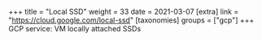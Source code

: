 +++
title = "Local SSD"
weight = 33
date = 2021-03-07
[extra]
link = "https://cloud.google.com/local-ssd"
[taxonomies]
groups = ["gcp"]
+++
GCP service: VM locally attached SSDs

